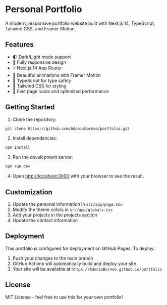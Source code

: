 # Personal Portfolio

A modern, responsive portfolio website built with Next.js 14, TypeScript, Tailwind CSS, and Framer Motion.

## Features

- 🌓 Dark/Light mode support
- 📱 Fully responsive design
- ⚡ Next.js 14 App Router
- 🎨 Beautiful animations with Framer Motion
- 🎯 TypeScript for type safety
- 🎨 Tailwind CSS for styling
- 🚀 Fast page loads and optimized performance

## Getting Started

1. Clone the repository:
```bash
git clone https://github.com/AdonisBorneo/portfolio.git
```

2. Install dependencies:
```bash
npm install
```

3. Run the development server:
```bash
npm run dev
```

4. Open [http://localhost:3000](http://localhost:3000) with your browser to see the result.

## Customization

1. Update the personal information in `src/app/page.tsx`
2. Modify the theme colors in `src/app/globals.css`
3. Add your projects in the projects section
4. Update the contact information

## Deployment

This portfolio is configured for deployment on GitHub Pages. To deploy:

1. Push your changes to the main branch
2. GitHub Actions will automatically build and deploy your site
3. Your site will be available at `https://AdonisBorneo.github.io/portfolio`

## License

MIT License - feel free to use this for your own portfolio!
